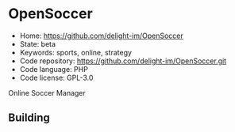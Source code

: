 # OpenSoccer

- Home: https://github.com/delight-im/OpenSoccer
- State: beta
- Keywords: sports, online, strategy
- Code repository: https://github.com/delight-im/OpenSoccer.git
- Code language: PHP
- Code license: GPL-3.0

Online Soccer Manager

## Building
